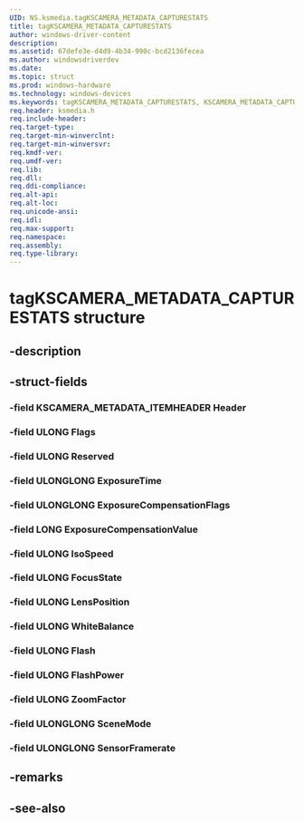 ```yaml
---
UID: NS.ksmedia.tagKSCAMERA_METADATA_CAPTURESTATS
title: tagKSCAMERA_METADATA_CAPTURESTATS
author: windows-driver-content
description: 
ms.assetid: 67defe3e-d4d9-4b34-990c-bcd2136fecea
ms.author: windowsdriverdev
ms.date: 
ms.topic: struct
ms.prod: windows-hardware
ms.technology: windows-devices
ms.keywords: tagKSCAMERA_METADATA_CAPTURESTATS, KSCAMERA_METADATA_CAPTURESTATS, *PKSCAMERA_METADATA_CAPTURESTATS
req.header: ksmedia.h
req.include-header:
req.target-type:
req.target-min-winverclnt:
req.target-min-winversvr:
req.kmdf-ver:
req.umdf-ver:
req.lib:
req.dll:
req.ddi-compliance:
req.alt-api:
req.alt-loc:
req.unicode-ansi:
req.idl:
req.max-support:
req.namespace:
req.assembly:
req.type-library:
---
```


# tagKSCAMERA_METADATA_CAPTURESTATS structure

## -description



## -struct-fields

### -field KSCAMERA_METADATA_ITEMHEADER Header			
 	
### -field ULONG Flags			
 	
### -field ULONG Reserved			
 	
### -field ULONGLONG ExposureTime			
 	
### -field ULONGLONG ExposureCompensationFlags			
 	
### -field LONG ExposureCompensationValue			
 	
### -field ULONG IsoSpeed			
 	
### -field ULONG FocusState			
 	
### -field ULONG LensPosition			
 	
### -field ULONG WhiteBalance			
 	
### -field ULONG Flash			
 	
### -field ULONG FlashPower			
 	
### -field ULONG ZoomFactor			
 	
### -field ULONGLONG SceneMode			
 	
### -field ULONGLONG SensorFramerate			
 	
## -remarks

## -see-also